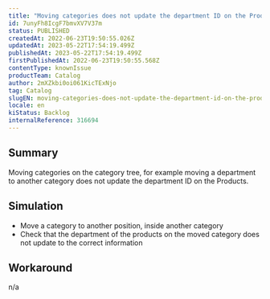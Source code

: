 ```yaml
---
title: "Moving categories does not update the department ID on the Products"
id: 7unyFh8IcgF7bmvXV7V37m
status: PUBLISHED
createdAt: 2022-06-23T19:50:55.026Z
updatedAt: 2023-05-22T17:54:19.499Z
publishedAt: 2023-05-22T17:54:19.499Z
firstPublishedAt: 2022-06-23T19:50:55.568Z
contentType: knownIssue
productTeam: Catalog
author: 2mXZkbi0oi061KicTExNjo
tag: Catalog
slugEN: moving-categories-does-not-update-the-department-id-on-the-products
locale: en
kiStatus: Backlog
internalReference: 316694
---
```


## Summary


Moving categories on the category tree, for example moving a department to another category does not update the department ID on the Products.



##

## Simulation


- Move a category to another position, inside another category
- Check that the department of the products on the moved category does not update to the correct information


##

## Workaround


n/a






